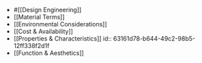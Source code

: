 - #[[Design Engineering]]
- [[Material Terms]]
- [[Environmental Considerations]]
- [[Cost & Availability]]
- [[Properties & Characteristics]]
  id:: 63161d78-b644-49c2-98b5-12ff338f2d1f
- [[Function & Aesthetics]]